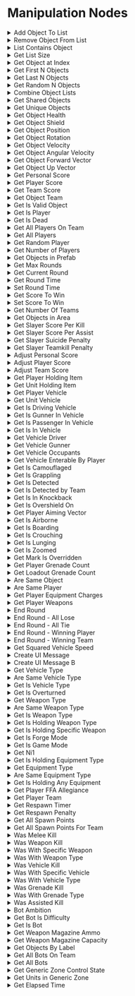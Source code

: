 # Manipulation Nodes

<details>

<summary>Add Object To List</summary>

#### Node Rules

ruleID: RequiredNodeInput\
RequiredProperties: Object List\
Object To Add

#### Input Pins

pinId: Object List\
dataType: object\_list\\

**Editor Settings**

pinId: Object To Add\
dataType: object\\

**Editor Settings**

#### Output Pins

pinId: New List\
dataType: object\_list\
userData:

**Editor Settings**

**Node Category: Objects\\**

</details>

<details>

<summary>Remove Object From List</summary>

#### Node Rules

ruleID: RequiredNodeInput\
RequiredProperties: Object List\
Object To Remove

#### Input Pins

pinId: Object List\
dataType: object\_list\\

**Editor Settings**

pinId: Object To Remove\
dataType: object\\

**Editor Settings**

#### Output Pins

pinId: New List\
dataType: object\_list\
userData:

**Editor Settings**

**Node Category: Objects\\**

</details>

<details>

<summary>List Contains Object</summary>

#### Node Rules

ruleID: RequiredNodeInput\
RequiredProperties: Object List\
Object

#### Input Pins

pinId: Object List\
dataType: object\_list\\

**Editor Settings**

pinId: Object\
dataType: object\\

**Editor Settings**

#### Output Pins

pinId: Contains Object\
dataType: bool\
userData:

**Editor Settings**

**Node Category: Objects\\**

</details>

<details>

<summary>Get List Size</summary>

#### Node Rules

ruleID: RequiredNodeInput\
RequiredProperties: Object List

#### Input Pins

pinId: Object List\
dataType: object\_list\\

**Editor Settings**

#### Output Pins

pinId: Object Count\
dataType: number\
userData:

**Editor Settings**

**Node Category: Objects\\**

</details>

<details>

<summary>Get Object at Index</summary>

#### Node Rules

ruleID: RequiredNodeInput\
RequiredProperties: Object List\
Index

#### Input Pins

pinId: Object List\
dataType: object\_list\\

**Editor Settings**

pinId: Index\
dataType: number\\

**Editor Settings**

MinRange: 1\
Step: 1.0

#### Output Pins

pinId: Object\
dataType: object\
userData:

**Editor Settings**

**Node Category: Objects\\**

</details>

<details>

<summary>Get First N Objects</summary>

#### Node Rules

ruleID: RequiredNodeInput\
RequiredProperties: Object List\
N

#### Input Pins

pinId: Object List\
dataType: object\_list\\

**Editor Settings**

pinId: N\
dataType: number\\

**Editor Settings**

MinRange: 0\
Step: 1.0

#### Output Pins

pinId: New List\
dataType: object\_list\
userData:

**Editor Settings**

**Node Category: Objects\\**

</details>

<details>

<summary>Get Last N Objects</summary>

#### Node Rules

ruleID: RequiredNodeInput\
RequiredProperties: Object List\
N

#### Input Pins

pinId: Object List\
dataType: object\_list\\

**Editor Settings**

pinId: N\
dataType: number\\

**Editor Settings**

MinRange: 0\
Step: 1.0

#### Output Pins

pinId: New List\
dataType: object\_list\
userData:

**Editor Settings**

**Node Category: Objects\\**

</details>

<details>

<summary>Get Random N Objects</summary>

#### Node Rules

ruleID: RequiredNodeInput\
RequiredProperties: Object List\
N

#### Input Pins

pinId: Object List\
dataType: object\_list\\

**Editor Settings**

pinId: N\
dataType: number\\

**Editor Settings**

MinRange: 0\
Step: 1.0

#### Output Pins

pinId: New List\
dataType: object\_list\
userData:

**Editor Settings**

**Node Category: Objects\\**

</details>

<details>

<summary>Combine Object Lists</summary>

#### Node Rules

ruleID: RequiredNodeInput\
RequiredProperties: Object List A\
Object List B

#### Input Pins

pinId: Object List A\
dataType: object\_list\\

**Editor Settings**

pinId: Object List B\
dataType: object\_list\\

**Editor Settings**

#### Output Pins

pinId: Combined List\
dataType: object\_list\
userData:

**Editor Settings**

**Node Category: Objects\\**

</details>

<details>

<summary>Get Shared Objects</summary>

#### Node Rules

ruleID: RequiredNodeInput\
RequiredProperties: Object List A\
Object List B

#### Input Pins

pinId: Object List A\
dataType: object\_list\\

**Editor Settings**

pinId: Object List B\
dataType: object\_list\\

**Editor Settings**

#### Output Pins

pinId: Shared List\
dataType: object\_list\
userData:

**Editor Settings**

**Node Category: Objects\\**

</details>

<details>

<summary>Get Unique Objects</summary>

#### Node Rules

ruleID: RequiredNodeInput\
RequiredProperties: Object List A\
Object List B

#### Input Pins

pinId: Object List A\
dataType: object\_list\\

**Editor Settings**

pinId: Object List B\
dataType: object\_list\\

**Editor Settings**

#### Output Pins

pinId: Unique List\
dataType: object\_list\
userData:

**Editor Settings**

**Node Category: Objects\\**

</details>

<details>

<summary>Get Object Health</summary>

#### Node Rules

ruleID: RequiredNodeInput\
RequiredProperties: Object

#### Input Pins

pinId: Object\
dataType: object\\

**Editor Settings**

#### Output Pins

pinId: PercentHealth\
dataType: number\
userData:

**Editor Settings**

pinId: CurrentVitality\
dataType: number\
userData:

**Editor Settings**

pinId: MaximumVitality\
dataType: number\
userData:

**Editor Settings**

**Node Category: Objects\\**

</details>

<details>

<summary>Get Object Shield</summary>

#### Node Rules

ruleID: RequiredNodeInput\
RequiredProperties: Object

#### Input Pins

pinId: Object\
dataType: object\\

**Editor Settings**

#### Output Pins

pinId: PercentShield\
dataType: number\
userData:

**Editor Settings**

pinId: CurrentVitality\
dataType: number\
userData:

**Editor Settings**

pinId: MaximumVitality\
dataType: number\
userData:

**Editor Settings**

**Node Category: Objects\\**

</details>

<details>

<summary>Get Object Position</summary>

#### Node Rules

ruleID: RequiredNodeInput\
RequiredProperties: Object

#### Input Pins

pinId: Object\
dataType: object\\

**Editor Settings**

#### Output Pins

pinId: Position\
dataType: vector3\
userData:

**Editor Settings**

**Node Category: Objects\_Transform\\**

</details>

<details>

<summary>Get Object Rotation</summary>

#### Node Rules

ruleID: RequiredNodeInput\
RequiredProperties: Object

#### Input Pins

pinId: Object\
dataType: object\\

**Editor Settings**

#### Output Pins

pinId: Rotation\
dataType: vector3\
userData:

**Editor Settings**

**Node Category: Objects\_Transform\\**

</details>

<details>

<summary>Get Object Velocity</summary>

#### Node Rules

ruleID: RequiredNodeInput\
RequiredProperties: Object

#### Input Pins

pinId: Object\
dataType: object\\

**Editor Settings**

#### Output Pins

pinId: Velocity\
dataType: vector3\
userData:

**Editor Settings**

**Node Category: Objects\_Transform\\**

</details>

<details>

<summary>Get Object Angular Velocity</summary>

#### Node Rules

ruleID: RequiredNodeInput\
RequiredProperties: Object

#### Input Pins

pinId: Object\
dataType: object\\

**Editor Settings**

#### Output Pins

pinId: Angular Velocity\
dataType: vector3\
userData:

**Editor Settings**

**Node Category: Objects\_Transform\\**

</details>

<details>

<summary>Get Object Forward Vector</summary>

#### Node Rules

ruleID: RequiredNodeInput\
RequiredProperties: Object

#### Input Pins

pinId: Object\
dataType: object\\

**Editor Settings**

#### Output Pins

pinId: Forward\
dataType: vector3\
userData:

**Editor Settings**

**Node Category: Objects\_Transform\\**

</details>

<details>

<summary>Get Object Up Vector</summary>

#### Node Rules

ruleID: RequiredNodeInput\
RequiredProperties: Object

#### Input Pins

pinId: Object\
dataType: object\\

**Editor Settings**

#### Output Pins

pinId: Up\
dataType: vector3\
userData:

**Editor Settings**

**Node Category: Objects\_Transform\\**

</details>

<details>

<summary>Get Personal Score</summary>

#### Node Rules

ruleID: RequiredNodeInput\
RequiredProperties: Player

#### Input Pins

pinId: Player\
dataType: object\\

**Editor Settings**

#### Output Pins

pinId: Total Score\
dataType: number\
userData:

**Editor Settings**

pinId: Round Score\
dataType: number\
userData:

**Editor Settings**

**Node Category: Game\_Mode\\**

</details>

<details>

<summary>Get Player Score</summary>

#### Node Rules

ruleID: RequiredNodeInput\
RequiredProperties: Player

#### Input Pins

pinId: Player\
dataType: object\\

**Editor Settings**

#### Output Pins

pinId: Total Score\
dataType: number\
userData:

**Editor Settings**

pinId: Round Score\
dataType: number\
userData:

**Editor Settings**

**Node Category: Game\_Mode\\**

</details>

<details>

<summary>Get Team Score</summary>

#### Node Rules

ruleID: RequiredNodeInput\
RequiredProperties: Team

#### Input Pins

pinId: Team\
dataType: team\\

**Editor Settings**

#### Output Pins

pinId: Total Score\
dataType: number\
userData:

**Editor Settings**

pinId: Round Score\
dataType: number\
userData:

**Editor Settings**

**Node Category: Game\_Mode\\**

</details>

<details>

<summary>Get Object Team</summary>

#### Node Rules

ruleID: RequiredNodeInput\
RequiredProperties: Object

#### Input Pins

pinId: Object\
dataType: object\\

**Editor Settings**

#### Output Pins

pinId: Team\
dataType: team\
userData:

**Editor Settings**

**Node Category: Objects\\**

</details>

<details>

<summary>Get Is Valid Object</summary>

#### Node Rules

ruleID: RequiredNodeInput\
RequiredProperties: Object

#### Input Pins

pinId: Object\
dataType: object\\

**Editor Settings**

#### Output Pins

pinId: Is Valid Object\
dataType: bool\
userData:

**Editor Settings**

**Node Category: Objects\\**

</details>

<details>

<summary>Get Is Player</summary>

#### Node Rules

ruleID: RequiredNodeInput\
RequiredProperties: Object

#### Input Pins

pinId: Object\
dataType: object\\

**Editor Settings**

#### Output Pins

pinId: Is A Player\
dataType: bool\
userData:

**Editor Settings**

**Node Category: Players\\**

</details>

<details>

<summary>Get Is Dead</summary>

#### Node Rules

ruleID: RequiredNodeInput\
RequiredProperties: Object

#### Input Pins

pinId: Object\
dataType: object\\

**Editor Settings**

#### Output Pins

pinId: Is Dead\
dataType: bool\
userData:

**Editor Settings**

**Node Category: Objects\\**

</details>

<details>

<summary>Get All Players On Team</summary>

#### Node Rules

ruleID: RequiredNodeInput\
RequiredProperties: Team

#### Input Pins

pinId: Team\
dataType: team\\

**Editor Settings**

#### Output Pins

pinId: Players\
dataType: object\_list\
userData:

**Editor Settings**

**Node Category: Players\\**

</details>

<details>

<summary>Get All Players</summary>

#### Output Pins

pinId: Players\
dataType: object\_list\
userData:

**Editor Settings**

#### Node Category: Players\\

</details>

<details>

<summary>Get Random Player</summary>

#### Output Pins

pinId: Player\
dataType: object\
userData:

**Editor Settings**

#### Node Category: Players\\

</details>

<details>

<summary>Get Number of Players</summary>

#### Output Pins

pinId: Player Count\
dataType: number\
userData:

**Editor Settings**

#### Node Category: Players\\

</details>

<details>

<summary>Get Objects in Prefab</summary>

#### Node Rules

ruleID: RequiredNodeInput\
RequiredProperties: Object

#### Input Pins

pinId: Object\
dataType: object\\

**Editor Settings**

#### Output Pins

pinId: Object List\
dataType: object\_list\
userData:

**Editor Settings**

**Node Category: Objects\\**

</details>

<details>

<summary>Get Max Rounds</summary>

#### Output Pins

pinId: Maximum Rounds\
dataType: number\
userData:

**Editor Settings**

#### Node Category: Game\_Mode\\

</details>

<details>

<summary>Get Current Round</summary>

#### Output Pins

pinId: Current Round\
dataType: number\
userData:

**Editor Settings**

#### Node Category: Game\_Mode\\

</details>

<details>

<summary>Get Round Time</summary>

#### Output Pins

pinId: Seconds Remaining\
dataType: number\
userData:

**Editor Settings**

#### Node Category: Game\_Mode\\

</details>

<details>

<summary>Set Round Time</summary>

#### Node Rules

ruleID: RequiredNodeInput\
RequiredProperties: Seconds Remaining

#### Input Pins

pinId: ActionStart\
dataType: execute

pinId: Seconds Remaining\
dataType: number\\

**Editor Settings**

MinRange: 0\
Step: 1.0

#### Output Pins

pinId: ActionComplete\
dataType: execute userData:

**Editor Settings**

**Node Category: Game\_Mode\\**

</details>

<details>

<summary>Get Score To Win</summary>

#### Output Pins

pinId: Score To Win\
dataType: number\
userData:

**Editor Settings**

#### Node Category: Game\_Mode\\

</details>

<details>

<summary>Set Score To Win</summary>

#### Node Rules

ruleID: RequiredNodeInput\
RequiredProperties: Score To Win

#### Input Pins

pinId: ActionStart\
dataType: execute

pinId: Score To Win\
dataType: number\\

**Editor Settings**

#### Output Pins

pinId: ActionComplete\
dataType: execute userData:

**Editor Settings**

**Node Category: Game\_Mode\\**

</details>

<details>

<summary>Get Number Of Teams</summary>

#### Output Pins

pinId: Number of Teams\
dataType: number\
userData:

**Editor Settings**

#### Node Category: Players\\

</details>

<details>

<summary>Get Objects in Area</summary>

#### Node Rules

ruleID: RequiredNodeInput\
RequiredProperties: Monitor

#### Input Pins

pinId: Monitor\
dataType: area\_monitor\\

**Editor Settings**

#### Output Pins

pinId: Objects\
dataType: object\_list\
userData:

**Editor Settings**

**Node Category: Objects\\**

</details>

<details>

<summary>Get Slayer Score Per Kill</summary>

#### Node Rules

ruleID: RequiredNodeInput\
RequiredProperties: Slayer

#### Input Pins

pinId: Slayer\
dataType: mode\_slayer\\

**Editor Settings**

#### Output Pins

pinId: Team Score\
dataType: number\\

**Editor Settings**

userData:

pinId: Player Score\
dataType: number\\

**Editor Settings**

userData:

**Editor Settings**

**Node Category: Unused\\**

</details>

<details>

<summary>Get Slayer Score Per Assist</summary>

#### Node Rules

ruleID: RequiredNodeInput\
RequiredProperties: Slayer

#### Input Pins

pinId: Slayer\
dataType: mode\_slayer\\

**Editor Settings**

#### Output Pins

pinId: Team Score\
dataType: number\\

**Editor Settings**

userData:

pinId: Player Score\
dataType: number\\

**Editor Settings**

userData:

**Editor Settings**

**Node Category: Unused\\**

</details>

<details>

<summary>Get Slayer Suicide Penalty</summary>

#### Node Rules

ruleID: RequiredNodeInput\
RequiredProperties: Slayer

#### Input Pins

pinId: Slayer\
dataType: mode\_slayer\\

**Editor Settings**

#### Output Pins

pinId: Team Penalty\
dataType: number\\

**Editor Settings**

userData:

pinId: Player Penalty\
dataType: number\\

**Editor Settings**

userData:

**Editor Settings**

**Node Category: Unused\\**

</details>

<details>

<summary>Get Slayer Teamkill Penalty</summary>

#### Node Rules

ruleID: RequiredNodeInput\
RequiredProperties: Slayer

#### Input Pins

pinId: Slayer\
dataType: mode\_slayer\\

**Editor Settings**

#### Output Pins

pinId: Team Penalty\
dataType: number\\

**Editor Settings**

userData:

pinId: Player Penalty\
dataType: number\\

**Editor Settings**

userData: userData:

**Editor Settings**

**Node Category: Unused\\**

</details>

<details>

<summary>Adjust Personal Score</summary>

#### Node Rules

ruleID: RequiredNodeInput\
RequiredProperties: Player\
Score Adjustment

#### Input Pins

pinId: ActionStart\
dataType: execute

pinId: Player\
dataType: object\\

**Editor Settings**

pinId: Score Adjustment\
dataType: number\\

**Editor Settings**

Step: 5.0

#### Output Pins

pinId: ActionComplete\
dataType: execute userData:

**Editor Settings**

**Node Category: Game\_Mode\\**

</details>

<details>

<summary>Adjust Player Score</summary>

#### Node Rules

ruleID: RequiredNodeInput\
RequiredProperties: Player\
Score Adjustment

#### Input Pins

pinId: ActionStart\
dataType: execute

pinId: Player\
dataType: object\\

**Editor Settings**

pinId: Score Adjustment\
dataType: number\\

**Editor Settings**

Step: 1.0

#### Output Pins

pinId: ActionComplete\
dataType: execute userData:

**Editor Settings**

**Node Category: Game\_Mode\\**

</details>

<details>

<summary>Adjust Team Score</summary>

#### Node Rules

ruleID: RequiredNodeInput\
RequiredProperties: Team\
Score Adjustment

#### Input Pins

pinId: ActionStart\
dataType: execute

pinId: Team\
dataType: team\\

**Editor Settings**

pinId: Score Adjustment\
dataType: number\\

**Editor Settings**

Step: 1.0

#### Output Pins

pinId: ActionComplete\
dataType: execute userData:

**Editor Settings**

**Node Category: Game\_Mode\\**

</details>

<details>

<summary>Get Player Holding Item</summary>

#### Node Rules

ruleID: RequiredNodeInput\
RequiredProperties: Object

#### Input Pins

pinId: Object\
dataType: object\\

**Editor Settings**

#### Output Pins

pinId: Player\
dataType: object\
userData:

**Editor Settings**

**Node Category: Inventory\\**

</details>

<details>

<summary>Get Unit Holding Item</summary>

#### Node Rules

ruleID: RequiredNodeInput\
RequiredProperties: Object

#### Input Pins

pinId: Object\
dataType: object\\

**Editor Settings**

#### Output Pins

pinId: Unit\
dataType: object\
userData:

**Editor Settings**

**Node Category: Inventory\\**

</details>

<details>

<summary>Get Player Vehicle</summary>

#### Node Rules

ruleID: RequiredNodeInput\
RequiredProperties: Player

#### Input Pins

pinId: Player\
dataType: object\\

**Editor Settings**

#### Output Pins

pinId: Vehicle\
dataType: object\
userData:

**Editor Settings**

**Node Category: Vehicles\\**

</details>

<details>

<summary>Get Unit Vehicle</summary>

#### Node Rules

ruleID: RequiredNodeInput\
RequiredProperties: Unit

#### Input Pins

pinId: Unit\
dataType: object\\

**Editor Settings**

#### Output Pins

pinId: Vehicle\
dataType: object\
userData:

**Editor Settings**

**Node Category: Vehicles\\**

</details>

<details>

<summary>Get Is Driving Vehicle</summary>

#### Node Rules

ruleID: RequiredNodeInput\
RequiredProperties: Unit

#### Input Pins

pinId: Unit\
dataType: object\\

**Editor Settings**

#### Output Pins

pinId: Is Driving\
dataType: bool\
userData:

**Editor Settings**

**Node Category: Vehicles\\**

nodeVersionRule: ruleID: NodeVersionRuleUpdatePinProperty\
nodeOperations: operation: Rename\\

pinId: Player\
data: Unit

</details>

<details>

<summary>Get Is Gunner In Vehicle</summary>

#### Node Rules

ruleID: RequiredNodeInput\
RequiredProperties: Unit

#### Input Pins

pinId: Unit\
dataType: object\\

**Editor Settings**

#### Output Pins

pinId: Is Gunner\
dataType: bool\
userData:

**Editor Settings**

**Node Category: Vehicles\\**

nodeVersionRule: ruleID: NodeVersionRuleUpdatePinProperty\
nodeOperations: operation: Rename\\

pinId: Player\
data: Unit

</details>

<details>

<summary>Get Is Passenger In Vehicle</summary>

#### Node Rules

ruleID: RequiredNodeInput\
RequiredProperties: Unit

#### Input Pins

pinId: Unit\
dataType: object\\

**Editor Settings**

#### Output Pins

pinId: Is Passenger\
dataType: bool\
userData:

**Editor Settings**

**Node Category: Vehicles\\**

nodeVersionRule: ruleID: NodeVersionRuleUpdatePinProperty\
nodeOperations: operation: Rename\\

pinId: Player\
data: Unit

</details>

<details>

<summary>Get Is In Vehicle</summary>

#### Node Rules

ruleID: RequiredNodeInput\
RequiredProperties: Unit

#### Input Pins

pinId: Unit\
dataType: object\\

**Editor Settings**

#### Output Pins

pinId: Is In Vehicle\
dataType: bool\
userData:

**Editor Settings**

**Node Category: Vehicles\\**

nodeVersionRule: ruleID: NodeVersionRuleUpdatePinProperty\
nodeOperations: operation: Rename\\

pinId: Player\
data: Unit

</details>

<details>

<summary>Get Vehicle Driver</summary>

#### Node Rules

ruleID: RequiredNodeInput\
RequiredProperties: Vehicle

#### Input Pins

pinId: Vehicle\
dataType: object\\

**Editor Settings**

#### Output Pins

pinId: Driver\
dataType: object\
userData:

**Editor Settings**

**Node Category: Vehicles\\**

</details>

<details>

<summary>Get Vehicle Gunner</summary>

#### Node Rules

ruleID: RequiredNodeInput\
RequiredProperties: Vehicle

#### Input Pins

pinId: Vehicle\
dataType: object\\

**Editor Settings**

#### Output Pins

pinId: Gunner\
dataType: object\
userData:

**Editor Settings**

**Node Category: Vehicles\\**

</details>

<details>

<summary>Get Vehicle Occupants</summary>

#### Node Rules

ruleID: RequiredNodeInput\
RequiredProperties: Vehicle

#### Input Pins

pinId: Vehicle\
dataType: object\\

**Editor Settings**

#### Output Pins

pinId: Occupant List\
dataType: object\_list\
userData:

**Editor Settings**

**Node Category: Vehicles\\**

</details>

<details>

<summary>Get Vehicle Enterable By Player</summary>

#### Node Rules

ruleID: RequiredNodeInput\
RequiredProperties: Vehicle

#### Input Pins

pinId: Vehicle\
dataType: object\\

**Editor Settings**

#### Output Pins

pinId: Enterable By Player\
dataType: bool\
userData:

**Editor Settings**

**Node Category: Vehicles\\**

</details>

<details>

<summary>Get Is Camouflaged</summary>

#### Node Rules

ruleID: RequiredNodeInput\
RequiredProperties: Unit

#### Input Pins

pinId: Unit\
dataType: object\\

**Editor Settings**

#### Output Pins

pinId: Is Camouflaged\
dataType: bool\
userData:

**Editor Settings**

**Node Category: Units\\**

nodeVersionRule: ruleID: NodeVersionRuleUpdatePinProperty\
nodeOperations: operation: Rename\\

pinId: Player\
data: Unit

</details>

<details>

<summary>Get Is Grappling</summary>

#### Node Rules

ruleID: RequiredNodeInput\
RequiredProperties: Player

#### Input Pins

pinId: Player\
dataType: object\\

**Editor Settings**

#### Output Pins

pinId: Is Grappling\
dataType: bool\
userData:

**Editor Settings**

**Node Category: Players\\**

</details>

<details>

<summary>Get Is Detected</summary>

#### Node Rules

ruleID: RequiredNodeInput\
RequiredProperties: Unit

#### Input Pins

pinId: Unit\
dataType: object\\

**Editor Settings**

#### Output Pins

pinId: Is Detected\
dataType: bool\
userData:

**Editor Settings**

**Node Category: Units\\**

nodeVersionRule: ruleID: NodeVersionRuleUpdatePinProperty\
nodeOperations: operation: Rename\\

pinId: Player\
data: Unit

</details>

<details>

<summary>Get Is Detected by Team</summary>

#### Node Rules

ruleID: RequiredNodeInput\
RequiredProperties: Unit\
Team

#### Input Pins

pinId: Unit\
dataType: object\\

**Editor Settings**

pinId: Team\
dataType: team\\

**Editor Settings**

#### Output Pins

pinId: Is Detected\
dataType: bool\
userData:

**Editor Settings**

**Node Category: Units\\**

nodeVersionRule: ruleID: NodeVersionRuleUpdatePinProperty\
nodeOperations: operation: Rename\\

pinId: Player\
data: Unit

</details>

<details>

<summary>Get Is In Knockback</summary>

#### Node Rules

ruleID: RequiredNodeInput\
RequiredProperties: Unit

#### Input Pins

pinId: Unit\
dataType: object\\

**Editor Settings**

#### Output Pins

pinId: Is Grappling\
dataType: bool\
userData:

**Editor Settings**

**Node Category: Units\\**

nodeVersionRule: ruleID: NodeVersionRuleUpdatePinProperty\
nodeOperations: operation: Rename\\

pinId: Player\
data: Unit

</details>

<details>

<summary>Get Is Overshield On</summary>

#### Node Rules

ruleID: RequiredNodeInput\
RequiredProperties: Player

#### Input Pins

pinId: Player\
dataType: object\\

**Editor Settings**

#### Output Pins

pinId: Is Overshield On\
dataType: bool\
userData:

**Editor Settings**

**Node Category: Players\\**

</details>

<details>

<summary>Get Player Aiming Vector</summary>

#### Node Rules

ruleID: RequiredNodeInput\
RequiredProperties: Player

#### Input Pins

pinId: Player\
dataType: object\\

**Editor Settings**

#### Output Pins

pinId: Aiming Vector\
dataType: vector3\
userData:

**Editor Settings**

**Node Category: Players\\**

</details>

<details>

<summary>Get Is Airborne</summary>

#### Node Rules

ruleID: RequiredNodeInput\
RequiredProperties: Unit

#### Input Pins

pinId: Unit\
dataType: object\\

**Editor Settings**

#### Output Pins

pinId: Is Airborne\
dataType: bool\
userData:

**Editor Settings**

**Node Category: Units\\**

nodeVersionRule: ruleID: NodeVersionRuleUpdatePinProperty\
nodeOperations: operation: Rename\\

pinId: Player\
data: Unit

</details>

<details>

<summary>Get Is Boarding</summary>

#### Node Rules

ruleID: RequiredNodeInput\
RequiredProperties: Unit

#### Input Pins

pinId: Unit\
dataType: object\\

**Editor Settings**

#### Output Pins

pinId: Is Boarding\
dataType: bool\
userData:

**Editor Settings**

**Node Category: Vehicles\\**

nodeVersionRule: ruleID: NodeVersionRuleUpdatePinProperty\
nodeOperations: operation: Rename\\

pinId: Player\
data: Unit

</details>

<details>

<summary>Get Is Crouching</summary>

#### Node Rules

ruleID: RequiredNodeInput\
RequiredProperties: Player

#### Input Pins

pinId: Player\
dataType: object\\

**Editor Settings**

#### Output Pins

pinId: Is Crouching\
dataType: bool\
userData:

**Editor Settings**

**Node Category: Players\\**

</details>

<details>

<summary>Get Is Lunging</summary>

#### Node Rules

ruleID: RequiredNodeInput\
RequiredProperties: Player

#### Input Pins

pinId: Player\
dataType: object\\

**Editor Settings**

#### Output Pins

pinId: Is Lunging\
dataType: bool\
userData:

**Editor Settings**

**Node Category: Players\\**

</details>

<details>

<summary>Get Is Zoomed</summary>

#### Node Rules

ruleID: RequiredNodeInput\
RequiredProperties: Player

#### Input Pins

pinId: Player\
dataType: object\\

**Editor Settings**

#### Output Pins

pinId: Is Zoomed\
dataType: bool\
userData:

**Editor Settings**

**Node Category: Players\\**

</details>

<details>

<summary>Get Mark Is Overridden</summary>

#### Node Rules

ruleID: RequiredNodeInput\
RequiredProperties: Player

#### Input Pins

pinId: Player\
dataType: object\\

**Editor Settings**

#### Output Pins

pinId: Is Mark Overridden\
dataType: bool\
userData:

**Editor Settings**

**Node Category: Players\\**

</details>

<details>

<summary>Get Player Grenade Count</summary>

#### Node Rules

ruleID: RequiredNodeInput\
RequiredProperties: Player\
Grenade Type

#### Input Pins

pinId: Player\
dataType: object\\

**Editor Settings**

pinId: Grenade Type\
dataType: grenade\_type\\

**Editor Settings**

#### Output Pins

pinId: Grenade Count\
dataType: number\
userData:

**Editor Settings**

**Node Category: Inventory\_Equipment\\**

</details>

<details>

<summary>Get Loadout Grenade Count</summary>

#### Node Rules

ruleID: RequiredNodeInput\
RequiredProperties: Player\
Grenade Type

#### Input Pins

pinId: Player\
dataType: object\\

**Editor Settings**

pinId: Grenade Type\
dataType: grenade\_type\\

**Editor Settings**

#### Output Pins

pinId: Loadout Grenade Count\
dataType: number\
userData:

**Editor Settings**

**Node Category: Inventory\_Equipment\\**

</details>

<details>

<summary>Are Same Object</summary>

#### Node Rules

ruleID: RequiredNodeInput\
RequiredProperties: Object A\
Object B

#### Input Pins

pinId: Object A\
dataType: object\\

**Editor Settings**

pinId: Object B\
dataType: object\\

**Editor Settings**

#### Output Pins

pinId: Are Same Object\
dataType: bool\
userData:

**Editor Settings**

**Node Category: Objects\\**

</details>

<details>

<summary>Are Same Player</summary>

#### Node Rules

ruleID: RequiredNodeInput\
RequiredProperties: Player A\
Player B

#### Input Pins

pinId: Player A\
dataType: object\\

**Editor Settings**

pinId: Player B\
dataType: object\\

**Editor Settings**

#### Output Pins

pinId: Are Same Player\
dataType: bool\
userData:

**Editor Settings**

**Node Category: Players\\**

</details>

<details>

<summary>Get Player Equipment Charges</summary>

#### Node Rules

ruleID: RequiredNodeInput\
RequiredProperties: Player

#### Input Pins

pinId: Player\
dataType: object\\

**Editor Settings**

#### Output Pins

pinId: Charge Count\
dataType: number\
userData:

**Editor Settings**

**Node Category: Inventory\_Equipment\\**

</details>

<details>

<summary>Get Player Weapons</summary>

#### Node Rules

ruleID: RequiredNodeInput\
RequiredProperties: Player

#### Input Pins

pinId: Player\
dataType: object\\

**Editor Settings**

#### Output Pins

pinId: Equipped Weapon\
dataType: object\
userData:

**Editor Settings**

pinId: Unequippped Weapon\
dataType: object\
userData:

**Editor Settings**

**Node Category: Inventory\\**

</details>

<details>

<summary>End Round</summary>

#### Input Pins

pinId: ActionStart\
dataType: executepinId: End Game\
dataType: bool\
settings: defaultValue: Bool: false

**Editor Settings**

#### Output Pins

pinId: ActionComplete\
dataType: execute userData:

**Editor Settings**

#### Node Category: Game\_Mode\\

</details>

<details>

<summary>End Round - All Lose</summary>

#### Input Pins

pinId: ActionStart\
dataType: executepinId: End Game\
dataType: bool\
settings: defaultValue: Bool: false

**Editor Settings**

#### Output Pins

pinId: ActionComplete\
dataType: execute userData:

**Editor Settings**

#### Node Category: Game\_Mode\\

</details>

<details>

<summary>End Round - All Tie</summary>

#### Input Pins

pinId: ActionStart\
dataType: executepinId: End Game\
dataType: bool\
settings: defaultValue: Bool: false

**Editor Settings**

#### Output Pins

pinId: ActionComplete\
dataType: execute userData:

**Editor Settings**

#### Node Category: Game\_Mode\\

</details>

<details>

<summary>End Round - Winning Player</summary>

#### Node Rules

ruleID: RequiredNodeInput\
RequiredProperties: Player

#### Input Pins

pinId: ActionStart\
dataType: execute

pinId: Player\
dataType: object\\

**Editor Settings**

pinId: End Game\
dataType: bool\
settings: defaultValue: Bool: false

**Editor Settings**

#### Output Pins

pinId: ActionComplete\
dataType: execute userData:

**Editor Settings**

**Node Category: Game\_Mode\\**

</details>

<details>

<summary>End Round - Winning Team</summary>

#### Node Rules

ruleID: RequiredNodeInput\
RequiredProperties: Team

#### Input Pins

pinId: ActionStart\
dataType: execute

pinId: Team\
dataType: team\\

**Editor Settings**

pinId: End Game\
dataType: bool\
settings: defaultValue: Bool: false

**Editor Settings**

#### Output Pins

pinId: ActionComplete\
dataType: execute userData:

**Editor Settings**

**Node Category: Game\_Mode\\**

</details>

<details>

<summary>Get Squared Vehicle Speed</summary>

#### Node Rules

ruleID: RequiredNodeInput\
RequiredProperties: Player

#### Input Pins

pinId: Player\
dataType: object\\

**Editor Settings**

#### Output Pins

pinId: Squared Vehicle Speed\
dataType: number\
userData:

**Editor Settings**

**Node Category: Vehicles\\**

</details>

<details>

<summary>Create UI Message</summary>

#### Node Rules

ruleID: RequiredNodeInput\
RequiredProperties: Message Template

#### Input Pins

pinId: Message Template\
dataType: message\_template\\

**Editor Settings**

pinId: String 1\
dataType: string\_id\
settings: defaultValue: String: nil

**Editor Settings**

pinId: String 2\
dataType: string\_id\
settings: defaultValue: String: nil

**Editor Settings**

pinId: Player\
dataType: object\
settings: defaultValue: String: nil

**Editor Settings**

#### Output Pins

pinId: Message\
dataType: ui\_message\
userData:

**Editor Settings**

**Node Category: UI\\**

</details>

<details>

<summary>Create UI Message B</summary>

#### Node Rules

ruleID: RequiredNodeInput\
RequiredProperties: Message Template

#### Input Pins

pinId: Message Template\
dataType: message\_template\_b\\

**Editor Settings**

pinId: String 1\
dataType: string\_id\
settings: defaultValue: String: nil

**Editor Settings**

pinId: X\
dataType: number\
settings: defaultValue: String: nil

**Editor Settings**

Step: 1.0

pinId: Y\
dataType: number\
settings: defaultValue: String: nil

**Editor Settings**

Step: 1.0

#### Output Pins

pinId: Message\
dataType: ui\_message\
userData:

**Editor Settings**

**Node Category: UI\\**

</details>

<details>

<summary>Get Vehicle Type</summary>

#### Node Rules

ruleID: RequiredNodeInput\
RequiredProperties: Vehicle

#### Input Pins

pinId: Vehicle\
dataType: object\\

**Editor Settings**

#### Output Pins

pinId: Vehicle Type\
dataType: vehicle\_type\
userData:

**Editor Settings**

**Node Category: Vehicles\\**

</details>

<details>

<summary>Are Same Vehicle Type</summary>

#### Node Rules

ruleID: RequiredNodeInput\
RequiredProperties: Vehicle A\
Vehicle B

#### Input Pins

pinId: Vehicle A\
dataType: object\\

**Editor Settings**

pinId: Vehicle B\
dataType: object\\

**Editor Settings**

#### Output Pins

pinId: Are Same Base Vehicle Type\
dataType: bool\
userData:

**Editor Settings**

pinId: Are Same Vehicle Type\
dataType: bool\
userData:

**Editor Settings**

**Node Category: Vehicles\\**

</details>

<details>

<summary>Get Is Vehicle Type</summary>

#### Node Rules

ruleID: RequiredNodeInput\
RequiredProperties: Vehicle\
Vehicle Type

#### Input Pins

pinId: Vehicle\
dataType: object\\

**Editor Settings**

pinId: Vehicle Type\
dataType: vehicle\_type\\

**Editor Settings**

#### Output Pins

pinId: Is Vehicle Type\
dataType: bool\
userData:

**Editor Settings**

**Node Category: Vehicles\\**

</details>

<details>

<summary>Get Is Overturned</summary>

#### Node Rules

ruleID: RequiredNodeInput\
RequiredProperties: Vehicle

#### Input Pins

pinId: Vehicle\
dataType: object\\

**Editor Settings**

#### Output Pins

pinId: Is Overturned\
dataType: bool\
userData:

**Editor Settings**

**Node Category: Vehicles\\**

</details>

<details>

<summary>Get Weapon Type</summary>

#### Node Rules

ruleID: RequiredNodeInput\
RequiredProperties: Weapon

#### Input Pins

pinId: Weapon\
dataType: object\\

**Editor Settings**

#### Output Pins

pinId: Weapon Type\
dataType: weapon\_type\
userData:

**Editor Settings**

pinId: Base Weapon\
dataType: base\_weapon\_type\\

**Editor Settings**

userData:

pinId: Configuration\
dataType: variant\_weapon\_type\\

**Editor Settings**

userData:

**Editor Settings**

**Node Category: Inventory\\**

</details>

<details>

<summary>Are Same Weapon Type</summary>

#### Node Rules

ruleID: RequiredNodeInput\
RequiredProperties: Weapon A\
Weapon B

#### Input Pins

pinId: Weapon A\
dataType: object\\

**Editor Settings**

pinId: Weapon B\
dataType: object\\

**Editor Settings**

#### Output Pins

pinId: Are Same Base Weapon Type\
dataType: bool\
userData:

**Editor Settings**

pinId: Are Same Weapon Type\
dataType: bool\
userData:

**Editor Settings**

**Node Category: Inventory\\**

</details>

<details>

<summary>Get Is Weapon Type</summary>

#### Node Rules

ruleID: RequiredNodeInput\
RequiredProperties: Weapon\
Weapon Type

#### Input Pins

pinId: Weapon\
dataType: object\\

**Editor Settings**

pinId: Weapon Type\
dataType: weapon\_type\\

**Editor Settings**

#### Output Pins

pinId: Is Weapon Type\
dataType: bool\
userData:

**Editor Settings**

**Node Category: Inventory\\**

</details>

<details>

<summary>Get Is Holding Weapon Type</summary>

#### Node Rules

ruleID: RequiredNodeInput\
RequiredProperties: Unit\
Weapon Type

#### Input Pins

pinId: Unit\
dataType: object\\

**Editor Settings**

pinId: Weapon Type\
dataType: weapon\_type\\

**Editor Settings**

#### Output Pins

pinId: Is Holding Weapon Type\
dataType: bool\
userData:

**Editor Settings**

**Node Category: Inventory\\**

nodeVersionRule: ruleID: NodeVersionRuleUpdatePinProperty\
nodeOperations: operation: Rename\\

pinId: Player\
data: Unit

</details>

<details>

<summary>Get Is Holding Specific Weapon</summary>

#### Node Rules

ruleID: RequiredNodeInput\
RequiredProperties: Unit\
Weapon

#### Input Pins

pinId: Unit\
dataType: object\\

**Editor Settings**

pinId: Weapon\
dataType: object\\

**Editor Settings**

#### Output Pins

pinId: Has Specific Weapon\
dataType: bool\
userData:

**Editor Settings**

**Node Category: Inventory\\**

nodeVersionRule: ruleID: NodeVersionRuleUpdatePinProperty\
nodeOperations: operation: Rename\\

pinId: Player\
data: Unit

</details>

<details>

<summary>Get Is Forge Mode</summary>

#### Output Pins

pinId: Is Forge Mode\
dataType: bool\
userData:

**Editor Settings**

#### Node Category: Game\_Mode\\

</details>

<details>

<summary>Get Is Game Mode</summary>

#### Node Rules

ruleID: RequiredNodeInput\
RequiredProperties: Game Mode

#### Input Pins

pinId: Game Mode\
dataType: game\_mode\_label\\

**Editor Settings**

pinId: Result in Forge Mode\
dataType: bool\
settings: defaultValue: Bool: false

**Editor Settings**

#### Output Pins

pinId: Is Game Mode\
dataType: bool\
userData:

**Editor Settings**

**Node Category: Game\_Mode\\**

</details>

<details>

<summary>Get Ni1</summary>

#### Node Rules

ruleID: RequiredNodeInput\
RequiredProperties: Player

#### Input Pins \\

#### Output Pins

pinId: nilBool\
dataType: bool\
userData:

**Editor Settings**

pinId: nilNumber\
dataType: number\
userData:

**Editor Settings**

pinId: nilObject\
dataType: object\
userData:

**Editor Settings**

pinId: nilTag\
dataType: tag\
userData:

**Editor Settings**

**Node Category: Unused\\**

</details>

<details>

<summary>Get Is Holding Equipment Type</summary>

#### Node Rules

ruleID: RequiredNodeInput\
RequiredProperties: Player\
Equipment Type

#### Input Pins

pinId: Player\
dataType: object\\

**Editor Settings**

pinId: Equipment Type\
dataType: equipment\_type\\

**Editor Settings**

#### Output Pins

pinId: Is Holding Equipment Type\
dataType: bool\
userData:

**Editor Settings**

**Node Category: Inventory\_Equipment\\**

</details>

<details>

<summary>Get Equipment Type</summary>

#### Node Rules

ruleID: RequiredNodeInput\
RequiredProperties: Equipment

#### Input Pins

pinId: Equipment\
dataType: object\\

**Editor Settings**

#### Output Pins

pinId: Equipment Type\
dataType: equipment\_type\
userData:

**Editor Settings**

pinId: Is Powerup\
dataType: bool\
userData:

**Editor Settings**

**Node Category: Inventory\_Equipment\\**

</details>

<details>

<summary>Are Same Equipment Type</summary>

#### Node Rules

ruleID: RequiredNodeInput\
RequiredProperties: Equipment A\
Equipment B

#### Input Pins

pinId: Equipment A\
dataType: object\\

**Editor Settings**

pinId: Equipment B\
dataType: object\\

**Editor Settings**

#### Output Pins

pinId: Are Same Equipment Type\
dataType: bool\
userData:

**Editor Settings**

**Node Category: Inventory\_Equipment\\**

</details>

<details>

<summary>Get Is Holding Any Equipment</summary>

#### Node Rules

ruleID: RequiredNodeInput\
RequiredProperties: Player

#### Input Pins

pinId: Player\
dataType: object\\

**Editor Settings**

#### Output Pins

pinId: Is Holding Any Equipment\
dataType: bool\
userData:

**Editor Settings**

pinId: Is Holding Powerup\
dataType: bool\
userData:

**Editor Settings**

pinId: Equipment Type\
dataType: equipment\_type\
userData:

**Editor Settings**

**Node Category: Inventory\_Equipment\\**

</details>

<details>

<summary>Get Player FFA Allegiance</summary>

#### Node Rules

ruleID: RequiredNodeInput\
RequiredProperties: Player

#### Input Pins

pinId: Player\
dataType: object\\

**Editor Settings**

#### Output Pins

pinId: Team\
dataType: team\
userData:

**Editor Settings**

**Node Category: Players\\**

</details>

<details>

<summary>Get Player Team</summary>

#### Node Rules

ruleID: RequiredNodeInput\
RequiredProperties: Player

#### Input Pins

pinId: Player\
dataType: object\\

**Editor Settings**

#### Output Pins

pinId: Team\
dataType: team\
userData:

**Editor Settings**

**Node Category: Players\\**

</details>

<details>

<summary>Get Respawn Timer</summary>

#### Node Rules

ruleID: RequiredNodeInput\
RequiredProperties: Player

#### Input Pins

pinId: Player\
dataType: object\\

**Editor Settings**

#### Output Pins

pinId: Seconds Remaining\
dataType: number\
userData:

**Editor Settings**

**Node Category: Unused\\**

</details>

<details>

<summary>Get Respawn Penalty</summary>

#### Node Rules

ruleID: RequiredNodeInput\
RequiredProperties: Player

#### Input Pins

pinId: Player\
dataType: object\\

**Editor Settings**

#### Output Pins

pinId: Penalty Seconds\
dataType: number\
userData:

**Editor Settings**

**Node Category: Players\\**

</details>

<details>

<summary>Get All Spawn Points</summary>

#### Output Pins

pinId: Spawn Points\
dataType: object\_list\
userData:

**Editor Settings**

#### Node Category: Objects\\

</details>

<details>

<summary>Get All Spawn Points For Team</summary>

#### Node Rules

ruleID: RequiredNodeInput\
RequiredProperties: Team

#### Input Pins

pinId: Team\
dataType: team\\

**Editor Settings**

#### Output Pins

pinId: Spawn Point\
dataType: object\_list\
userData:

**Editor Settings**

**Node Category: Objects\\**

</details>

<details>

<summary>Was Melee Kill</summary>

#### Node Rules

ruleID: RequiredNodeInput\
RequiredProperties: DeathContext

#### Input Pins

pinId: DeathContext\
dataType: death\_context\\

**Editor Settings**

#### Output Pins

pinId: Was Melee Kill\
dataType: bool\
userData:

**Editor Settings**

pinId: Was Backsmack\
dataType: bool\
userData:

**Editor Settings**

**Node Category: Death\_Context\\**

</details>

<details>

<summary>Was Weapon Kill</summary>

#### Node Rules

ruleID: RequiredNodeInput\
RequiredProperties: DeathContext

#### Input Pins

pinId: DeathContext\
dataType: death\_context\\

**Editor Settings**

#### Output Pins

pinId: Was Weapon Kill\
dataType: bool\
userData:

**Editor Settings**

pinId: Was Headshot\
dataType: bool\
userData:

**Editor Settings**

**Node Category: Death\_Context\\**

</details>

<details>

<summary>Was With Specific Weapon</summary>

#### Node Rules

ruleID: RequiredNodeInput\
RequiredProperties: DeathContext\
Weapon

#### Input Pins

pinId: DeathContext\
dataType: death\_context\\

**Editor Settings**

pinId: Weapon\
dataType: object\\

**Editor Settings**

#### Output Pins

pinId: Was With Specific Weapon\
dataType: bool\
userData:

**Editor Settings**

**Node Category: Death\_Context\\**

</details>

<details>

<summary>Was With Weapon Type</summary>

#### Node Rules

ruleID: RequiredNodeInput\
RequiredProperties: DeathContext\
Weapon Type

#### Input Pins

pinId: DeathContext\
dataType: death\_context\\

**Editor Settings**

pinId: Weapon Type\
dataType: weapon\_type\\

**Editor Settings**

#### Output Pins

pinId: Was With Weapon Type\
dataType: bool\
userData:

**Editor Settings**

**Node Category: Death\_Context\\**

</details>

<details>

<summary>Was Vehicle Kill</summary>

#### Node Rules

ruleID: RequiredNodeInput\
RequiredProperties: DeathContext

#### Input Pins

pinId: DeathContext\
dataType: death\_context\\

**Editor Settings**

#### Output Pins

pinId: Was Vehicle Kill\
dataType: bool\
userData:

**Editor Settings**

pinId: Was Splatter\
dataType: bool\
userData:

**Editor Settings**

**Node Category: Death\_Context\\**

</details>

<details>

<summary>Was With Specific Vehicle</summary>

#### Node Rules

ruleID: RequiredNodeInput\
RequiredProperties: DeathContext\
Vehicle

#### Input Pins

pinId: DeathContext\
dataType: death\_context\\

**Editor Settings**

pinId: Vehicle\
dataType: object\\

**Editor Settings**

#### Output Pins

pinId: Was With Specific Vehicle\
dataType: bool\
userData:

**Editor Settings**

**Node Category: Death\_Context\\**

</details>

<details>

<summary>Was With Vehicle Type</summary>

#### Node Rules

ruleID: RequiredNodeInput\
RequiredProperties: DeathContext\
Vehicle Type

#### Input Pins

pinId: DeathContext\
dataType: death\_context\\

**Editor Settings**

pinId: Vehicle Type\
dataType: vehicle\_type\\

**Editor Settings**

#### Output Pins

pinId: Was With Vehicle Type\
dataType: bool\
userData:

**Editor Settings**

**Node Category: Death\_Context\\**

</details>

<details>

<summary>Was Grenade Kill</summary>

#### Node Rules

ruleID: RequiredNodeInput\
RequiredProperties: DeathContext

#### Input Pins

pinId: DeathContext\
dataType: death\_context\\

**Editor Settings**

#### Output Pins

pinId: Was Grenade Kill\
dataType: bool\
userData:

**Editor Settings**

**Node Category: Death\_Context\\**

</details>

<details>

<summary>Was With Grenade Type</summary>

#### Node Rules

ruleID: RequiredNodeInput\
RequiredProperties: DeathContext\
Grenade Type

#### Input Pins

pinId: DeathContext\
dataType: death\_context\\

**Editor Settings**

pinId: Grenade Type\
dataType: grenade\_type\\

**Editor Settings**

#### Output Pins

pinId: Was With Grenade Type\
dataType: bool\
userData:

**Editor Settings**

**Node Category: Death\_Context\\**

</details>

<details>

<summary>Was Assisted Kill</summary>

#### Node Rules

ruleID: RequiredNodeInput\
RequiredProperties: DeathContext

#### Input Pins

pinId: DeathContext\
dataType: death\_context\\

**Editor Settings**

#### Output Pins

pinId: Was Assisted Kill\
dataType: bool\
userData:

**Editor Settings**

pinId: Assisting Players\
dataType: object\_list\
userData:

**Editor Settings**

**Node Category: Death\_Context\\**

</details>

<details>

<summary>Bot Ambition</summary>

#### Node Rules

ruleID: RequiredNodeInput\
RequiredProperties: Ambition Type

#### Input Pins

pinId: Ambition Type\
dataType: bot\_ambition\_type\\

**Editor Settings**

#### Output Pins

pinId: Bot Ambition\
dataType: forge\_bot\_ambition\
userData:

**Editor Settings**

**Node Category: Unused\\**

</details>

<details>

<summary>Get Bot Is Difficulty</summary>

#### Node Rules

ruleID: RequiredNodeInput\
RequiredProperties: Bot Player\
Bot Difficulty

#### Input Pins

pinId: Bot Player\
dataType: object\\

**Editor Settings**

pinId: Bot Difficulty\
dataType: bot\_difficulty\\

**Editor Settings**

#### Output Pins

pinId: Bot Is Difficulty\
dataType: bool\
userData:

**Editor Settings**

**Node Category: Bots\\**

</details>

<details>

<summary>Get Is Bot</summary>

#### Node Rules

ruleID: RequiredNodeInput\
RequiredProperties: Player

#### Input Pins

pinId: Player\
dataType: object\\

**Editor Settings**

#### Output Pins

pinId: Is Bot\
dataType: bool\
userData:

**Editor Settings**

**Node Category: Bots\\**

</details>

<details>

<summary>Get Weapon Magazine Ammo</summary>

#### Node Rules

ruleID: RequiredNodeInput\
RequiredProperties: Weapon

#### Input Pins

pinId: Weapon\
dataType: object\\

**Editor Settings**

#### Output Pins

pinId: Rounds\
dataType: number\
userData:

**Editor Settings**

**Node Category: Inventory\\**

</details>

<details>

<summary>Get Weapon Magazine Capacity</summary>

#### Node Rules

ruleID: RequiredNodeInput\
RequiredProperties: Weapon

#### Input Pins

pinId: Weapon\
dataType: object\\

**Editor Settings**

#### Output Pins

pinId: Maximum Rounds\
dataType: number\
userData:

**Editor Settings**

**Node Category: Inventory\\**

</details>

<details>

<summary>Get Objects By Label</summary>

#### Node Rules

ruleID: RequiredNodeInput\
RequiredProperties: Label

#### Input Pins

pinId: Label\
dataType: megalo\_label\\

**Editor Settings**

#### Output Pins

pinId: New List\
dataType: object\_list\
userData:

**Editor Settings**

**Node Category: Objects\\**

</details>

<details>

<summary>Get All Bots On Team</summary>

#### Node Rules

ruleID: RequiredNodeInput\
RequiredProperties: Team

#### Input Pins

pinId: Team\
dataType: team\\

**Editor Settings**

#### Output Pins

pinId: Bot Players\
dataType: object\_list\
userData:

**Editor Settings**

**Node Category: Bots\\**

</details>

<details>

<summary>Get All Bots</summary>

#### Output Pins

pinId: Players\
dataType: object\_list\
userData:

**Editor Settings**

#### Node Category: Bots\\

</details>

<details>

<summary>Get Generic Zone Control State</summary>

#### Node Rules

ruleID: RequiredNodeInput\
RequiredProperties: Zone

#### Input Pins

pinId: Zone\
dataType: object\\

**Editor Settings**

#### Output Pins

pinId: Current Control State\
dataType: generic\_zone\_control\_state\
userData:

**Editor Settings**

**Node Category: Generic\_Objectives\\**

</details>

<details>

<summary>Get Units in Generic Zone</summary>

#### Node Rules

ruleID: RequiredNodeInput\
RequiredProperties: Zone

#### Input Pins

pinId: Zone\
dataType: object\\

**Editor Settings**

#### Output Pins

pinId: Units\
dataType: object\_list\
userData:

**Editor Settings**

**Node Category: Generic\_Objectives\\**

</details>

<details>

<summary>Get Elapsed Time</summary>

#### Node Rules

ruleID: RequiredNodeInput\
RequiredProperties: Identifier

#### Input Pins

pinId: Identifier\
dataType: identifier\\

**Editor Settings**

#### Output Pins

pinId: Elapsed Seconds\
dataType: number\
userData:

**Editor Settings**

**Node Category: Stopwatches\\**

</details>
